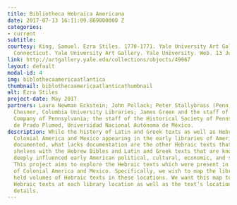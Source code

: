 ```yaml
---
title: Bibliotheca Hebraica Americana
date: 2017-07-13 16:11:09.869000000 Z
categories:
- current
subtitle: 
courtesy: King, Samuel. Ezra Stiles. 1770-1771. Yale University Art Gallery, New Haven,
  Connecticut. Yale University Art Gallery. Yale University. Web. 13 July 2017. <http://artgallery.yale.edu/collections/objects/49867>.
link: http://artgallery.yale.edu/collections/objects/49867
layout: default
modal-id: 4
img: biblothecaamericaatlantica
thumbnail: biblothecaamericaatlanticathumbnail
alt: Ezra Stiles
project-date: May 2017
partners: Laura Newman Eckstein; John Pollack; Peter Stallybrass (Penn); Michelle
  Chesner, Columbia University Libraries; James Green and the staff of the Library
  Company of Pennsylvania; the staff of the Historical Society of Pennsylvania; Jesús
  de Prado Plumed, Universidad Nacional Autónoma de México.
description: While the history of Latin and Greek texts as well as Hebrew Bibles in
  Colonial America and Mexico appearing in the early libraries of America is well
  documented, what lacks documentation are the other Hebraic texts that shared the
  shelves with the Hebrew Bibles and Latin and Greek texts that are known to have
  deeply influenced early American political, cultural, economic, and scientific thought.
  This project aims to explore the Hebraic texts which were present in the libraries
  of Colonial America and Mexico. Specifically, we wish to map the libraries that
  held volumes of Hebraic texts in these locations. We want this map to illustrate
  Hebraic texts at each library location as well as the text’s location and other
  details.
---
```


